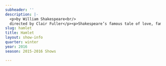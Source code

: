 ```yaml
---
subheader: ''
description: |-
  <p>by William Shakespeare<br/>
  directed by Clair Fuller</p><p>Shakespeare’s famous tale of love, family, honor and murder has been told across the world in many styles, but rarely is the titular character played by a woman.  In Clair Fuller’s production, Hamlet and Horatio have been cast as women to bring to the forefront the themes of gender and power already in place in Shakespeare’s timeless story of thwarted love, quests for justice and tragic end.</p><p><strong>Eloise Hyman</strong> (Hamlet) is a third-year Jewish Studies major. Previous UT credits include: Ruth in <em>The Effect of Gamma Rays on Man in the Moon Marigolds, </em>Venticcello in <em>Amadeus, </em>Nell in <em>Endgame, </em>Hippolyta &amp; Peaseblossom in <em>Midsummer, </em>and Candy Cotton in <em>Barely There</em>, a Musical Theater Workshop.</p><p><strong>Dee Nitz</strong> (Gertrude) is a third-year Theater and Performance Studies major. Their previous acting roles with UT include <em>Cowboy Mouth</em> (Lobsterman) and Workshops (<em>Angels in America</em>: Prior). They have also performed in <em>The Resurrection</em>, directed twice for Theater[24], devised and acted in <em>Christmas with the Hoppenstedts</em> (Mirror) in Berlin, and are a member of the 28th Generation of Off-Off Campus. In addition, they are excited to return to UT Committee this upcoming quarter. This is their first production with the Dean's Men, and they are absolutely thrilled.</p><p><strong>Margaret Glazier</strong> (Claudius) is a first-year in the College majoring in Political Science and English Literature. This is her first time in a Univeristy Theater production.</p> <p><strong>Margot Carlson</strong> (Horatio) is a first-year student. This is her first acting credit at the University. Previous acting credits include <em>The Sound of Music</em> (Maria), <em>The Secret Garden </em>(Martha), <em>Eurydice </em>(Orpheus), <em>As You Like It</em> (Rosalind), <em>A Midsummer Night's Dream </em>(Helena), and <em>A Winter's Tale</em> (Perdita).</p><p><strong>Shubhra Murarka</strong> (Ophelia) is a fourth-year in the College. Previous acting credits include New Work Week, Workshops (<em>The Fear</em>), and <em>The Effect of Gamma Rays on Man-in-the-Moon Marigolds</em>. She joined the Dean's Men as an assistant to the props master on <em>Midsummer's Night Dream</em>.</p><p><strong>Chase Woods</strong> (Laertes) is a third-year in the College majoring in Public Policy with a focus in Urban Education. He has previously worked on <em>Love's Labours Lost</em> (Ferdinand), <em>Henry V </em>(Henry), and <em>Sure Thing </em>(someone). Chase is also the Social Chair for the Dean's Men.</p> <p><strong>Quinn Kane</strong> (Polonius) is a first-year Classics Major. Previous UT credits include <em>Urinetown </em>(Bobby). This is Quinn's first Dean's Men show!</p><p><strong>Jakob Solheim</strong> (Rosencrantz) is a second-year Economics and Public Policy major in the College. He is delighted to act in his third Dean's Men show, having previously appeared in <em>Twelfth Night </em>(Sir Andrew) and <em>Love's Labour's Lost </em>(Anthony Dull, Mercade). Other credits include NWW, UT's <em>Amadeus</em> (Ensemble) and CES's <em>Life of Galileo</em> (Galileo).</p><p><strong>Emily Lovett </strong>(Guildenstern) is a first-year in the College majoring in English and Music. This is her first UT show.</p><p><strong>Emma Glass </strong>(Osric/Clown 1/Player 3) is a third-year Political Science major. Previous acting credits include University Theater's <em>The Effect of Gamma Rays on Man in the Moon Marigolds</em> (Janice, Nanny) and <em>Miss Julie </em>(Mother). Emma also performs with the Classical Entertainment Society, Le Vox and Vorris Circus, and University Ballet.</p> <p><strong>Gabriel Rourke </strong>(Marcellus, Player 1, and Clown 2) is a first-year, planning to major in Mathematics, Physics, Economics, or Political Science, or something. This is Gabe's first play at UChicago.</p><p><strong>Remy Solomon </strong>(Bernardo/Player 2/Priest) is a second-year Interdisciplinary Humanities major with no previous theater experience.</p><p> </p><p><strong>Clair Fuller </strong>(Director) is a fourth-year in the College majoring in Gender &amp; Sexuality Studies and English. <em>Hamlet</em> is their first directing experience, having previously performed with UT, the Dean's Men, and other campus performing groups. Previous acting credits consist mainly of evil men, including <em>Urinetown </em>(Mr. McQueen), <em>The Tempest </em>(Antonio), <em>Richard II </em>(Northumberland), and <em>Much Ado About Nothing </em>("Donna Joan"/Don Jon).</p><p><strong>Lauren Eames </strong>(Production Manager) is a third year Religious Studies Major with a minor in Art History. For University Theater: <em>Hamlet </em>(PM); <em>Richard II </em>(PM); <em>Endgame</em> (LD); <em>Buried in Bughouse Square: A Studs Terkel Circus</em> (ME); <em>Godspell</em> (ME); <em>Fool For Love</em> (ME); <em>The Hamletmachine</em> (ALD). For UofC Commedia: <em>Bang in the Night</em> (Director), <em>Ensemble </em>(Pantalone), Production Manager. For Other Groups: Theater[24] (Curator); Le Vorris &amp; Vox: <em>Oz</em> (LD and general tech); UChicago MAYA: <em>Empowerment</em> (LD and general tech). She is also a member of Tech Staff.</p><p><strong>Edwin Gavis</strong> (Set Designer) is a first-year student in the College. Previous work with UT includes <em>Miss Julie</em> (Master Carpenter).</p><p><strong>Peyton Walker </strong>(Costume Designer) is a second-year DOVA and Art History major in the college. This is her first time Head Costume Designing, but she as previously assistant designed for <em>The Effects of Gamma Rays on Man-on-the-Moon Marigolds</em>. Previous acting experience with the Dean's Men includes <em>Love's Labor's Lost</em> (Katherine). Other productions Peyton was a part of include <em>Wild Party</em> (Kate), <em>Amadeus</em> (Katherina), <em>House of Cards</em>, and <em>Wittgenstein's Mistress</em> (Kate).</p><p><strong>Rob Geada</strong> (Sound Design) is a third-year majoring in Physics. His previous credits include <em>Krapp's Last Tape</em> and <em>Henry V </em>(both sound design), as well as <em>Much Ado About Nothing</em> (Claudio).</p><p><strong>Julianna St. Onge</strong> (Props Designer) is a fourth-year in the College majoring in Sociology. Previous theatre credits include being an ensemble member of the Vagina Monologues, stage-managing for CES's 2013 production of <em>Tiresias</em>, and Clair Fuller's roommate.</p> <p><strong>Daniel Heins </strong>(Master Carpenter) is a Dean's Man, who one way or another works set and/or lights.</p><p><strong>Chaucey Slagel</strong> (Asst. Director) is a third-year in the College.</p><p><strong>Zoe Berra </strong>(Asst. Production Manager) is a third-year Computer Science major in the College. Zoe is on the board of Le Vorris and Vox Circus' and has performed in their productions of <em>Oz</em>, <em>Sandman</em>, and <em>Winter's Thaw</em> (choreography).</p><p><strong>Jay Bach </strong>(Asst. Lighting Designer) is a fourth-year majoring in Gender and Sexuality studies. This is their first show with UT.</p><p><strong>Talia Friedland</strong> (Asst. Costume Designer) is a first-year in the College majoring in Visual Arts and History. This is her first time participating in theater.</p><p><strong>Larkin Smith</strong> (Asst. Props Designer) is a first-year prospective Philosophy major. This is her first time on Staff, yet this is her second show with UT, as she previously acted in <em>Urinetown</em> (Soupy Sue). You can see her perform with the University's co-ed a cappella group 'The Ransom Notes'.</p><p><strong>Christian Nicholas Castro Romero</strong> (Asst. Set Designer) is a second-year, Psychology and TAPS major. He is the Assistant Scenic Designer for <em>Hamlet</em>. High school credits include <em>Little Shop of Horrors, Antigone, Guys &amp; Dolls,</em> and <em>Our Town</em>. He served as Stage Mgr., Light and Sound Board Op, Stage Hand and actor (<em>Nicely-Nicely Johnson</em>). UT and other on campus theatrical group credits include <em>Macbeth</em> (Sound Asst.), <em>Cowboy Mouth</em> (Sound Asst.), CES's <em>Frankenstein</em> (Sound Designer), Logan's Puppet Festival: <em>The Temp</em> (Light Asst.), Dean's Men's <em>Love's Labour's Lost</em> (Light Asst. &amp; Asst. Stage Mgr.), Commedia’s<em> Freudzen</em> (Sound Designer), CES's <em>Haunted House</em> (Scenic Designer), <em>The Effect of Gamma Rays on Man-in-the-Moon Marigolds</em> (Asst. Props), <em>Urinetown</em> (Sound Asst.), Maroon TV’s <em>Singularity</em> (Props Designer), Weekend of Workshops: <em>Almondseed/Almondella</em> (Director and Playwright), <em>Belleville</em> (Asst. Sound), and <em>The Girls Show</em> (Performer).</p><p><strong>Tiffany "Tippo" Wang </strong>(Tech Staff Liaison) is a third-year Psychology major.</p>
slug: hamlet
title: Hamlet
layout: show-info
quarter: winter
year: 2016
season: 2015-2016 Shows

---
```

